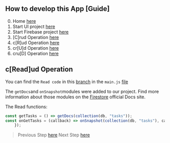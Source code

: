 ## How to develop this App [Guide]

0.  Home [here](/README.md)
1.  Start UI project [here](/00starterfiles.md)
2.  Start Firebase project [here](/01firebase.md)
3.  [C]rud Operation [here](/02create.md)
4.  c[R]ud Operation [here](/03read.md)
5.  cr[U]d Operation [here](/04update.md)
6.  cru[D] Operation [here](/05delete.md)

## c[Read]ud Operation

You can find the `Read code` in this [branch](https://github.com/carobarreirov/crud-firebase/tree/read) in the `main.js` [file](https://github.com/carobarreirov/crud-firebase/blob/read/main.js)

The `getDocs`and `onSnapshot`modules were added to our project.
Find more information about those modules on the [Firestore]() official Docs site.

The Read functions:

```javascript
const getTasks = () => getDocs(collection(db, "tasks"));
const onGetTasks = (callback) => onSnapshot(collection(db, "tasks"), callback);
    });
```

> Previous Step [here](/02create.md)
> Next Step [here](/04update.md)
